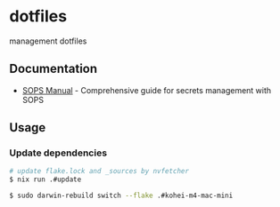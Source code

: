 # dotfiles

management dotfiles

## Documentation

- [SOPS Manual](docs/SOPS.md) - Comprehensive guide for secrets management with SOPS

## Usage

### Update dependencies

```bash
# update flake.lock and _sources by nvfetcher
$ nix run .#update

$ sudo darwin-rebuild switch --flake .#kohei-m4-mac-mini
```
